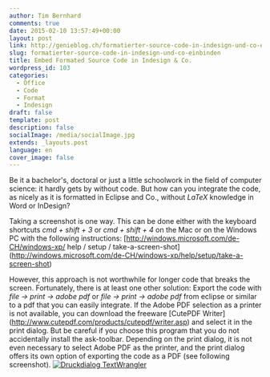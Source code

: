 ```yaml
---
author: Tim Bernhard
comments: true
date: 2015-02-10 13:57:49+00:00
layout: post
link: http://genieblog.ch/formatierter-source-code-in-indesign-und-co-einbinden/
slug: formatierter-source-code-in-indesign-und-co-einbinden
title: Embed Formated Source Code in Indesign & Co.
wordpress_id: 103
categories:
  - Office
  - Code 
  - Format 
  - Indesign
draft: false
template: post
description: false
socialImage: /media/socialImage.jpg
extends: _layouts.post
language: en
cover_image: false
---
```


Be it a bachelor's, doctoral or just a little schoolwork in the field of computer science: it hardly gets by without code. But how can you integrate the code, as nicely as it is formatted in Eclipse and Co., without _LaTeX_ knowledge in Word or InDesign?

Taking a screenshot is one way. This can be done either with the keyboard shortcuts _cmd + shift + 3_ or _cmd + shift + 4_ on the Mac or on the Windows PC with the following instructions: [http://windows.microsoft.com/de-CH/windows-xp/ help / setup / take-a-screen-shot] (http://windows.microsoft.com/de-CH/windows-xp/help/setup/take-a-screen-shot)

However, this approach is not worthwhile for longer code that breaks the screen. Fortunately, there is at least one other solution: Export the code with _file -> print -> adobe pdf_ or _file -> print -> adobe pdf_ from eclipse or similar to a pdf that you can easily integrate. If the Adobe PDF selection as a printer is not available, you can download the freeware [CutePDF Writer] (http://www.cutepdf.com/products/cutepdf/writer.asp) and select it in the print dialog. But be careful if you choose this program that you do not accidentally install the ask-toolbar.
Depending on the print dialog, it is not even necessary to select Adobe PDF as the printer, and the print dialog offers its own option of exporting the code as a PDF (see following screenshot).
[![Druckdialog TextWrangler](https://genieblog.ch/assets/images/Screen-Shot-2015-02-10-at-14.51.55.png)](http://genieblog.ch/assets/images/Screen-Shot-2015-02-10-at-14.51.55.png)
